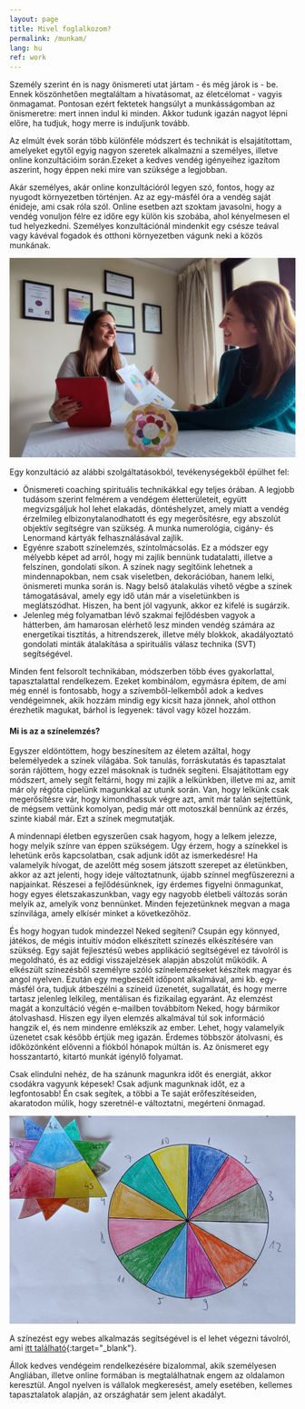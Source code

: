 ```yaml
---
layout: page
title: Mivel foglalkozom?
permalink: /munkam/
lang: hu
ref: work
---
```


Személy szerint én is nagy önismereti utat jártam - és még járok is - be. Ennek köszönhetően megtaláltam a hivatásomat, az életcélomat - vagyis önmagamat. Pontosan ezért fektetek hangsúlyt a munkásságomban az önismeretre: mert innen indul ki minden. Akkor tudunk igazán nagyot lépni előre, ha tudjuk, hogy merre is induljunk tovább.

Az elmúlt évek során több különféle módszert és technikát is elsajátítottam, amelyeket egytől egyig nagyon szeretek alkalmazni a személyes, illetve online konzultációim során.Ezeket a kedves vendég igényeihez igazítom aszerint, hogy éppen neki mire van szüksége a legjobban.

Akár személyes, akár online konzultációról legyen szó, fontos, hogy az nyugodt környezetben történjen. Az az egy-másfél óra a vendég saját énideje, ami csak róla szól. Online esetben azt szoktam javasolni, hogy a vendég vonuljon félre ez időre egy külön kis szobába, ahol kényelmesen el tud helyezkedni. Személyes konzultációnál mindenkit egy csésze teával vagy kávéval fogadok és otthoni környezetben vágunk neki a közös munkának.

![](/assets/img/colour_session.jpg)

Egy konzultáció az alábbi szolgáltatásokból, tevékenységekből épülhet fel:
* Önismereti coaching spirituális technikákkal egy teljes órában. A legjobb tudásom szerint felmérem a vendégem életterületeit, együtt megvizsgáljuk hol lehet elakadás, döntéshelyzet, amely miatt a vendég érzelmileg elbizonytalanodhatott és egy megerősítésre, egy abszolút objektív segítségre van szükség. A munka numerológia, cigány- és Lenormand kártyák felhasználásával zajlik.
* Egyénre szabott színelemzés, színtolmácsolás. Ez a módszer egy mélyebb képet ad arról, hogy mi zajlik bennünk tudatalatti, illetve a felszínen, gondolati síkon. A színek nagy segítőink lehetnek a mindennapokban, nem csak viseletben, dekorációban, hanem lelki, önismereti munka során is. Nagy belső átalakulás vihető végbe a színek támogatásával, amely egy idő után már a viseletünkben is meglátszódhat. Hiszen, ha bent jól vagyunk, akkor ez kifelé is sugárzik.
* Jelenleg még folyamatban lévő szakmai fejlődésben vagyok a hátterben, ám hamarosan elérhető lesz minden vendég számára az energetikai tisztítás, a hitrendszerek, illetve mély blokkok, akadályoztató gondolati minták átalakítása a spirituális válasz technika (SVT) segítségével.

Minden fent felsorolt technikában, módszerben több éves gyakorlattal, tapasztalattal rendelkezem. Ezeket kombinálom, egymásra építem, de ami még ennél is fontosabb, hogy a szívemből-lelkemből adok a kedves vendégeimnek, akik hozzám mindig egy kicsit haza jönnek, ahol otthon érezhetik magukat, bárhol is legyenek: távol vagy közel hozzám.


#### Mi is az a színelemzés?

Egyszer eldöntöttem, hogy beszínesítem az életem azáltal, hogy belemélyedek a színek világába. Sok tanulás, forráskutatás és tapasztalat során rájöttem, hogy ezzel másoknak is tudnék segíteni. Elsajátítottam egy módszert, amely segít feltárni, hogy mi zajlik a lelkünkben, illetve mi az, amit már oly régóta cipelünk magunkkal az utunk során. Van, hogy lelkünk csak megerősítésre vár, hogy kimondhassuk végre azt, amit már talán sejtettünk, de mégsem vettünk komolyan, pedig már ott motoszkál bennünk az érzés, szinte kiabál már. Ezt a színek megmutatják.

A mindennapi életben egyszerűen csak hagyom, hogy a lelkem jelezze, hogy melyik színre van éppen szükségem. Úgy érzem, hogy a színekkel is lehetünk erős kapcsolatban, csak adjunk időt az ismerkedésre! Ha valamelyik hívogat, de azelőtt még sosem játszott szerepet az életünkben, akkor az azt jelenti, hogy ideje változtatnunk, újabb színnel megfűszerezni a napjainkat. Részesei a fejlődésünknek, így érdemes figyelni önmagunkat, hogy egyes életszakaszunkban, vagy egy nagyobb életbeli változás során melyik az, amelyik vonz bennünket. Minden fejezetünknek megvan a maga színvilága, amely elkísér minket a következőhöz.

És hogy hogyan tudok mindezzel Neked segíteni? Csupán egy könnyed, játékos, de mégis intuitív módon elkészített színezés elkészítésére van szükség. Egy saját fejlesztésű webes applikáció segítségével ez távolról is megoldható, és az eddigi visszajelzések alapján abszolút működik. A elkészült színezésből személyre szóló színelemzéseket készítek magyar és angol nyelven. Ezután egy megbeszélt időpont alkalmával, ami kb. egy-másfél óra, tudjuk átbeszélni a színeid üzenetét, sugallatát, és hogy merre tartasz jelenleg lelkileg, mentálisan és fizikailag egyaránt. Az elemzést magát a konzultáció végén e-mailben továbbítom Neked, hogy bármikor átolvashasd. Hiszen egy ilyen elemzés alkalmával túl sok információ hangzik el, és nem mindenre emlékszik az ember. Lehet, hogy valamelyik üzenetet csak később értjük meg igazán. Érdemes többször átolvasni, és időközönként elővenni a fiókból hónapok múltán is. Az önismeret egy hosszantartó, kitartó munkát igénylő folyamat.

Csak elindulni nehéz, de ha szánunk magunkra időt és energiát, akkor csodákra vagyunk képesek! Csak adjunk magunknak időt, ez a legfontosabb! Én csak segítek, a többi a Te saját erőfeszítéseiden, akaratodon múlik, hogy szeretnél-e változtatni, megérteni önmagad.

![](/assets/img/szinelemzes.jpg)

A színezést egy webes alkalmazás segítségével is el lehet végezni távolról, ami [itt található](https://apps.bolyosaniko.com/coloring){:target="_blank"}.

Állok kedves vendégeim rendelkezésére bizalommal, akik személyesen Angliában, illetve online formában is megtalálhatnak engem az oldalamon keresztül. Angol nyelven is vállalok megkeresést, amely esetében, kellemes tapasztalatok alapján, az országhatár sem jelent akadályt.
